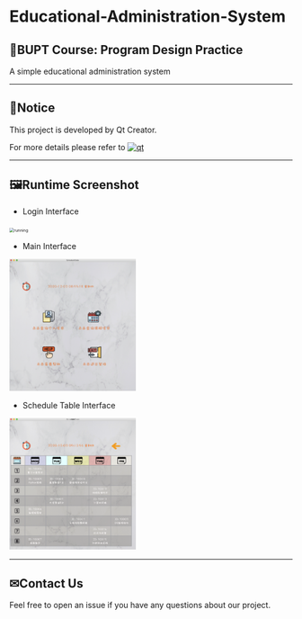 # Educational-Administration-System
## 📕BUPT Course: Program Design Practice
A simple educational administration system

---
## 👀Notice
This project is developed by Qt Creator.

For more details please refer to [![qt](https://www.qt.io/hubfs/qt-design-system/assets/logos/qt-logo.svg)](https://www.qt.io/)

---

## 🖼Runtime Screenshot
- Login Interface
<img src="./data/login.png" width="600" alt="running" style="zoom:50%;" />

- Main Interface
<img src="./data/main.png" width="450" alt="running" style="zoom:50%;" />

- Schedule Table Interface
<img src="./data/ScheduleTable.png" width="450" alt="running" style="zoom:50%;" />

---

## ✉Contact Us

Feel free to open an issue if you have any questions about our project.
